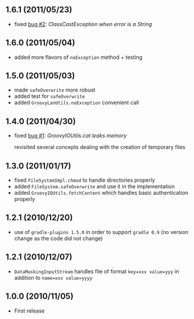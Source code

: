 1.6.1 (2011/05/23)
------------------
* fixed [bug #2](https://github.com/linkedin/linkedin-utils/issues/2): _ClassCastException when error is a String_

1.6.0 (2011/05/04)
------------------
* added more flavors of `noException` method + testing

1.5.0 (2011/05/03)
------------------
* made `safeOverwrite` more robust
* added test for `safeOverwrite`
* added `GroovyLanUtils.noException` convenient call

1.4.0 (2011/04/30)
------------------
* fixed [bug #1](https://github.com/linkedin/linkedin-utils/issues/1): _GroovyIOUtils.cat leaks memory_

  revisited several concepts dealing with the creation of temporary files 

1.3.0 (2011/01/17)
------------------
* fixed `FileSystemImpl.chmod` to handle directories properly
* added `FileSystem.safeOverwrite` and use it in the implementation
* added `GroovyIOUtils.fetchContent` which handles basic authentication properly

1.2.1 (2010/12/20)
------------------
* use of `gradle-plugins 1.5.0` in order to support `gradle 0.9` (no version change as the code did not change)

1.2.1 (2010/12/07)
------------------
* `DataMaskingInputStream` handles file of format `key=xxx value=yyy` in addition to `name=xxx value=yyyy`

1.0.0 (2010/11/05)
------------------
* First release